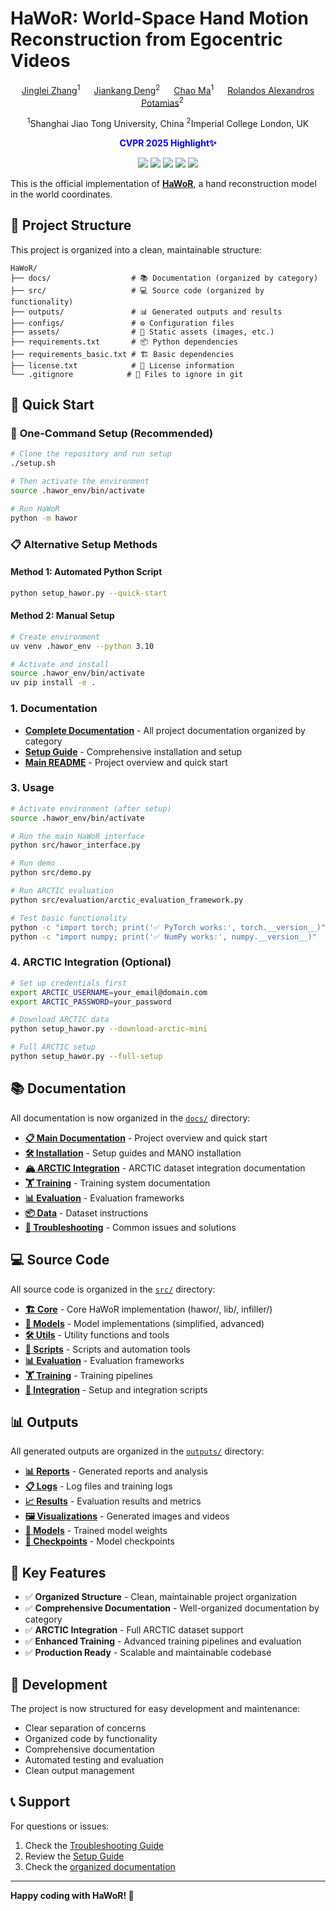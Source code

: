# HaWoR: World-Space Hand Motion Reconstruction from Egocentric Videos

<div align="center">

[Jinglei Zhang]()<sup>1</sup> &emsp; [Jiankang Deng](https://jiankangdeng.github.io/)<sup>2</sup> &emsp; [Chao Ma](https://scholar.google.com/citations?user=syoPhv8AAAAJ&hl=en)<sup>1</sup> &emsp; [Rolandos Alexandros Potamias](https://rolpotamias.github.io)<sup>2</sup> &emsp;

<sup>1</sup>Shanghai Jiao Tong University, China
<sup>2</sup>Imperial College London, UK <br>

<font color="blue"><strong>CVPR 2025 Highlight✨</strong></font>

<a href='https://arxiv.org/abs/2501.02973'><img src='https://img.shields.io/badge/Arxiv-2501.02973-A42C25?style=flat&logo=arXiv&logoColor=A42C25'></a>
<a href='https://arxiv.org/pdf/2501.02973'><img src='https://img.shields.io/badge/Paper-PDF-yellow?style=flat&logo=arXiv&logoColor=yellow'></a>
<a href='https://hawor-project.github.io/'><img src='https://img.shields.io/badge/Project-Page-%23df5b46?style=flat&logo=Google%20chrome&logoColor=%23df5b46'></a>
<a href='https://github.com/ThunderVVV/HaWoR'><img src='https://img.shields.io/badge/GitHub-Code-black?style=flat&logo=github&logoColor=white'></a>
<a href='https://huggingface.co/spaces/ThunderVVV/HaWoR'><img src='https://img.shields.io/badge/%F0%9F%A4%97%20Hugging%20Face-Demo-green'></a>

</div>

This is the official implementation of **[HaWoR](https://hawor-project.github.io/)**, a hand reconstruction model in the world coordinates.

## 📁 Project Structure

This project is organized into a clean, maintainable structure:

```
HaWoR/
├── docs/                  # 📚 Documentation (organized by category)
├── src/                   # 💻 Source code (organized by functionality)
├── outputs/               # 📊 Generated outputs and results
├── configs/               # ⚙️ Configuration files
├── assets/                # 🎨 Static assets (images, etc.)
├── requirements.txt       # 📦 Python dependencies
├── requirements_basic.txt # 🏗️ Basic dependencies
├── license.txt            # 📄 License information
└── .gitignore            # 🚫 Files to ignore in git
```

## 🚀 Quick Start

### 🎯 **One-Command Setup (Recommended)**

```bash
# Clone the repository and run setup
./setup.sh

# Then activate the environment
source .hawor_env/bin/activate

# Run HaWoR
python -m hawor
```

### 📋 **Alternative Setup Methods**

#### Method 1: Automated Python Script
```bash
python setup_hawor.py --quick-start
```

#### Method 2: Manual Setup
```bash
# Create environment
uv venv .hawor_env --python 3.10

# Activate and install
source .hawor_env/bin/activate
uv pip install -e .
```

### 1. Documentation
- **[Complete Documentation](./docs/)** - All project documentation organized by category
- **[Setup Guide](./docs/installation/setup-guide.md)** - Comprehensive installation and setup
- **[Main README](./docs/main/README.md)** - Project overview and quick start

### 3. Usage
```bash
# Activate environment (after setup)
source .hawor_env/bin/activate

# Run the main HaWoR interface
python src/hawor_interface.py

# Run demo
python src/demo.py

# Run ARCTIC evaluation
python src/evaluation/arctic_evaluation_framework.py

# Test basic functionality
python -c "import torch; print('✅ PyTorch works:', torch.__version__)"
python -c "import numpy; print('✅ NumPy works:', numpy.__version__)"
```

### 4. ARCTIC Integration (Optional)
```bash
# Set up credentials first
export ARCTIC_USERNAME=your_email@domain.com
export ARCTIC_PASSWORD=your_password

# Download ARCTIC data
python setup_hawor.py --download-arctic-mini

# Full ARCTIC setup
python setup_hawor.py --full-setup
```

## 📚 Documentation

All documentation is now organized in the [`docs/`](./docs/) directory:

- **[📋 Main Documentation](./docs/main/)** - Project overview and quick start
- **[🛠️ Installation](./docs/installation/)** - Setup guides and MANO installation
- **[🏔️ ARCTIC Integration](./docs/arctic/)** - ARCTIC dataset integration documentation
- **[🏋️ Training](./docs/training/)** - Training system documentation
- **[📊 Evaluation](./docs/evaluation/)** - Evaluation frameworks
- **[📦 Data](./docs/data/)** - Dataset instructions
- **[🔧 Troubleshooting](./docs/troubleshooting/)** - Common issues and solutions

## 💻 Source Code

All source code is organized in the [`src/`](./src/) directory:

- **[🏗️ Core](./src/core/)** - Core HaWoR implementation (hawor/, lib/, infiller/)
- **[🤖 Models](./src/models/)** - Model implementations (simplified, advanced)
- **[🛠️ Utils](./src/utils/)** - Utility functions and tools
- **[📜 Scripts](./src/scripts/)** - Scripts and automation tools
- **[📊 Evaluation](./src/evaluation/)** - Evaluation frameworks
- **[🏋️ Training](./src/training/)** - Training pipelines
- **[🔗 Integration](./src/integration/)** - Setup and integration scripts

## 📊 Outputs

All generated outputs are organized in the [`outputs/`](./outputs/) directory:

- **[📊 Reports](./outputs/reports/)** - Generated reports and analysis
- **[📋 Logs](./outputs/logs/)** - Log files and training logs
- **[📈 Results](./outputs/results/)** - Evaluation results and metrics
- **[🖼️ Visualizations](./outputs/visualizations/)** - Generated images and videos
- **[🤖 Models](./outputs/models/)** - Trained model weights
- **[💾 Checkpoints](./outputs/checkpoints/)** - Model checkpoints

## 🎯 Key Features

- ✅ **Organized Structure** - Clean, maintainable project organization
- ✅ **Comprehensive Documentation** - Well-organized documentation by category
- ✅ **ARCTIC Integration** - Full ARCTIC dataset support
- ✅ **Enhanced Training** - Advanced training pipelines and evaluation
- ✅ **Production Ready** - Scalable and maintainable codebase

## 🔧 Development

The project is now structured for easy development and maintenance:
- Clear separation of concerns
- Organized code by functionality
- Comprehensive documentation
- Automated testing and evaluation
- Clean output management

## 📞 Support

For questions or issues:
1. Check the [Troubleshooting Guide](./docs/troubleshooting/)
2. Review the [Setup Guide](./docs/installation/setup-guide.md)
3. Check the [organized documentation](./docs/)

---

**Happy coding with HaWoR! 🚀**
